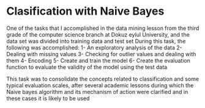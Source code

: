 
# Clasification with Naive Bayes

One of the tasks that I accomplished in the data mining lesson from the third grade of the computer science branch at Dokuz eylul University, and the data set was divided into training data and test set
During this task, the following was accomplished:
1- An exploratory analysis of the data
2- Dealing with missing values
3- Checking for outlier values and dealing with them
4- Encoding
5- Create and train the model
6- Create the evaluation function to evaluate the validity of the model using the test data

This task was to consolidate the concepts related to classification and some typical evaluation scales, after several academic lessons during which the Naive bayes algorithm and its mechanism of action were clarified and in these cases it is likely to be used
